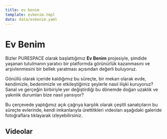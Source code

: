 ```yaml
---
title: ev benim
template: evbenim.tmpl
data: data/evbenim.yaml
---
```

# Ev Benim

Bizler PURESPACE olarak başlattığımız **Ev Benim** projesiyle, şimdide yaşanan tutulmanın yaratıcı bir platformda görünürlük kazanmasını ve arşivlenmesini bir bellek yaratması açısından değerli buluyoruz.

Gönüllü olarak içeride kaldığımız bu süreçte, bir mekan olarak evde, kendimizle, bedenimizle ve etkileştiğimiz şeylerle nasıl ilişki kuruyoruz? Sanal ve gerçeğin birbiriyle yer değiştirdiği bu dönemde doğan uzaklık ve yakınlık durumları bize nasıl yansıyor?

Bu çerçevede yaptığımız açık çağrıya karşılık olarak çeşitli sanatçıların bu süreçte evlerinde, kendi imkanlarıyla ürettitkleri videoları aşağıdaki galeride fotoğraflara tıklayarak izleyebilirsiniz.

## Videolar
